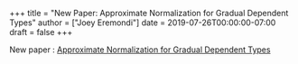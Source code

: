 +++
title = "New Paper: Approximate Normalization for Gradual Dependent Types"
author = ["Joey Eremondi"]
date = 2019-07-26T00:00:00-07:00
draft = false
+++

New paper : [Approximate Normalization for Gradual Dependent Types](https://dl.acm.org/doi/10.1145/3341692)
